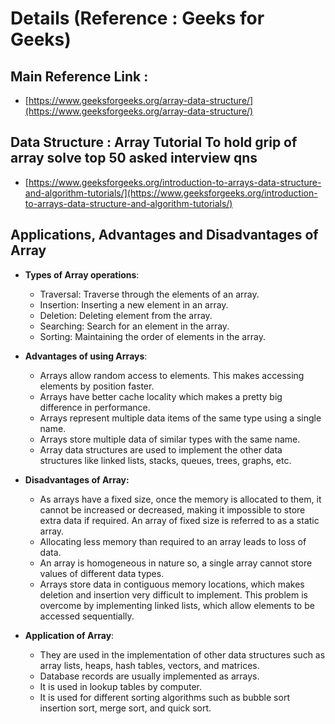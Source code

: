 # Details (Reference : Geeks for Geeks)

## Main Reference Link :

- [https://www.geeksforgeeks.org/array-data-structure/](https://www.geeksforgeeks.org/array-data-structure/)

## Data Structure : Array Tutorial To hold grip of array solve top 50 asked interview qns

- [https://www.geeksforgeeks.org/introduction-to-arrays-data-structure-and-algorithm-tutorials/](https://www.geeksforgeeks.org/introduction-to-arrays-data-structure-and-algorithm-tutorials/)

## Applications, Advantages and Disadvantages of Array

- **Types of Array operations**:

  - Traversal: Traverse through the elements of an array.
  - Insertion: Inserting a new element in an array.
  - Deletion: Deleting element from the array.
  - Searching: Search for an element in the array.
  - Sorting: Maintaining the order of elements in the array.

- **Advantages of using Arrays**:

  - Arrays allow random access to elements. This makes accessing elements by position faster.
  - Arrays have better cache locality which makes a pretty big difference in performance.
  - Arrays represent multiple data items of the same type using a single name.
  - Arrays store multiple data of similar types with the same name.
  - Array data structures are used to implement the other data structures like linked lists, stacks, queues, trees, graphs, etc.

- **Disadvantages of Array:**

  - As arrays have a fixed size, once the memory is allocated to them, it cannot be increased or decreased, making it impossible to store extra data if required. An array of fixed size is referred to as a static array.
  - Allocating less memory than required to an array leads to loss of data.
  - An array is homogeneous in nature so, a single array cannot store values of different data types.
  - Arrays store data in contiguous memory locations, which makes deletion and insertion very difficult to implement. This problem is overcome by implementing linked lists, which allow elements to be accessed sequentially.

- **Application of Array**:
  - They are used in the implementation of other data structures such as array lists, heaps, hash tables, vectors, and matrices.
  - Database records are usually implemented as arrays.
  - It is used in lookup tables by computer.
  - It is used for different sorting algorithms such as bubble sort insertion sort, merge sort, and quick sort.
